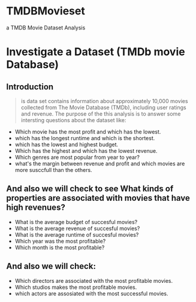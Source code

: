 # TMDBMovieset
a TMDB Movie Dataset Analysis

# Investigate a Dataset (TMDb movie Database)
## Introduction
> is data set contains information about approximately 10,000 movies collected from The Movie Database (TMDb), including user ratings and revenue. The purpose of the this analysis is to answer some intersting questions about the dataset like:

- Which movie has the most profit and which has the lowest.
- which has the longest runtime and which is the shortest.
- which has the lowest and highest budget.
- Which has the highest and which has the lowest revenue.
- Which genres are most popular from year to year?
- what's the margin between revenue and profit and which movies are more susccfull than the others.

## And also we will check to see What kinds of properties are associated with movies that have high revenues?
- What is the average budget of succesful movies?
- What is the average revenue of succesful movies?
- What is the average runtime of succesful movies?
- Which year was the most profitable?
- Which month is the most profitable?

## And also we will check:
- Which directors are associated with the most profitable movies.
- Which studios makes the most profitable movies.
- which actors are assosiated with the most successful movies.
